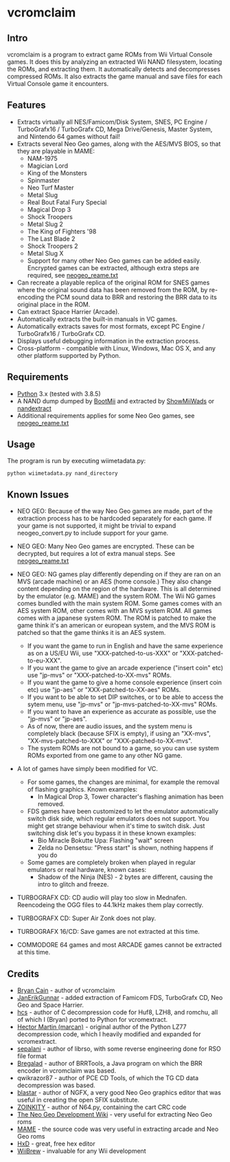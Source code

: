 vcromclaim
==========

Intro
-----
vcromclaim is a program to extract game ROMs from Wii Virtual Console games. 
It does this by analyzing an extracted Wii NAND filesystem, locating the ROMs, 
and extracting them.  It automatically detects and decompresses compressed ROMs.
It also extracts the game manual and save files for each Virtual Console game 
it encounters.

Features
--------
* Extracts virtually all NES/Famicom/Disk System, SNES, PC Engine /
  TurboGrafx16 / TurboGrafx CD, Mega Drive/Genesis, Master System, and
  Nintendo 64 games without fail!
* Extracts several Neo Geo games, along with the AES/MVS BIOS, so that they are
  playable in MAME:
  * NAM-1975
  * Magician Lord
  * King of the Monsters
  * Spinmaster
  * Neo Turf Master
  * Metal Slug
  * Real Bout Fatal Fury Special
  * Magical Drop 3
  * Shock Troopers
  * Metal Slug 2
  * The King of Fighters '98
  * The Last Blade 2
  * Shock Troopers 2
  * Metal Slug X
  * Support for many other Neo Geo games can be added easily. Encrypted games
  can be extracted, although extra steps are required, see [neogeo_reame.txt](neogeo_readme.txt)
* Can recreate a playable replica of the original ROM for SNES games where the 
  original sound data has been removed from the ROM, by re-encoding the PCM 
  sound data to BRR and restoring the BRR data to its original place in the ROM.
* Can extract Space Harrier (Arcade).
* Automatically extracts the built-in manuals in VC games.
* Automatically extracts saves for most formats, except PC Engine / TurboGrafx16
  / TurboGrafx CD.
* Displays useful debugging information in the extraction process.
* Cross-platform - compatible with Linux, Windows, Mac OS X, and any other 
  platform supported by Python.

Requirements
------------
* [Python](http://python.org) 3.x (tested with 3.8.5)
* A NAND dump dumped by [BootMii](http://bootmii.org) and extracted by 
  [ShowMiiWads](http://code.google.com/p/showmiiwads) or [nandextract](http://github.com/Plombo/showmiiwads)
* Additional requirements applies for some Neo Geo games, see [neogeo_reame.txt](neogeo_readme.txt)

Usage
-----
The program is run by executing wiimetadata.py:  

    python wiimetadata.py nand_directory

Known Issues
------------
* NEO GEO: Because of the way Neo Geo games are made, part of the extraction
  process has to be hardcoded separately for each game. If your game is not
  supported, it might be trivial to expand neogeo_convert.py to include support
  for your game.
* NEO GEO: Many Neo Geo games are encrypted. These can be decrypted, but requires
  a lot of extra manual steps. See [neogeo_reame.txt](neogeo_readme.txt)
* NEO GEO:
  NG games play differently depending on if they are ran on an MVS (arcade machine) or an AES (home console.)
  They also change content depending on the region of the hardware.
  This is all determined by the emulator (e.g. MAME) and the system ROM.
  The Wii NG games comes bundled with the main system ROM. Some games comes with an AES system ROM, other comes with an MVS system ROM.
  All games comes with a japanese system ROM.
  The ROM is patched to make the game think it's an american or european system, and the MVS ROM is patched so that the game thinks it is an AES system.

  * If you want the game to run in English and have the same experience as on a US/EU Wii, use "XXX-patched-to-us-XXX" or "XXX-patched-to-eu-XXX".
  * If you want the game to give an arcade experience ("insert coin" etc) use "jp-mvs" or "XXX-patched-to-XX-mvs" ROMs.
  * If you want the game to give a home console experience (insert coin etc) use "jp-aes" or "XXX-patched-to-XX-aes" ROMs.
  * If you want to be able to set DIP switches, or to be able to access the sytem menu, use "jp-mvs" or "jp-mvs-patched-to-XX-mvs" ROMs.
  * If you want to have an experience as accurate as possible, use the "jp-mvs" or "jp-aes".
  * As of now, there are audio issues, and the system menu is completely black (because SFIX is empty), if using an "XX-mvs", "XX-mvs-patched-to-XXX" or "XXX-patched-to-XX-mvs".
  * The system ROMs are not bound to a game, so you can use system ROMs exported from one game to any other NG game.

* A lot of games have simply been modified for VC.
  * For some games, the changes are minimal, for example the removal of flashing
    graphics. Known examples:
    * In Magical Drop 3, Tower character's flashing animation has been removed.
  * FDS games have been customized to let the emulator automatically switch disk
    side, which regular emulators does not support. You might get strange
    behaviour when it's time to switch disk. Just switching disk let's you bypass
    it in these known examples:
    * Bio Miracle Bokutte Upa: Flashing "wait" screen
    * Zelda no Densetsu: "Press start" is shown, nothing happens if you do
  * Some games are completely broken when played in regular emulators or real hardware, known
    cases:
    * Shadow of the Ninja (NES) - 2 bytes are different, causing the intro to
      glitch and freeze.
* TURBOGRAFX CD: CD audio will play too slow in Mednafen. Reencodeing the OGG
  files to 44.1kHz makes them play correctly.
* TURBOGRAFX CD: Super Air Zonk does not play.
* TURBOGRAFX 16/CD: Save games are not extracted at this time.
* COMMODORE 64 games and most ARCADE games cannot be extracted at this time.

Credits
-------
* [Bryan Cain](https://github.com/Plombo) - author of vcromclaim
* [JanErikGunnar](https://github.com/JanErikGunnar) - added extraction of Famicom FDS,
  TurboGrafx CD, Neo Geo and Space Harrier.
* [hcs](http://hcs64.com) - author of C decompression code for Huf8, LZH8, and 
  romchu, all of which I (Bryan) ported to Python for vcromextract.
* [Hector Martin (marcan)](http://marcansoft.com/blog) - original author of the 
  Python LZ77 decompression code, which I heavily modified and expanded for 
  vcromextract.
* [sepalani](https://github.com/sepalani/librso/blob/master/rvl/rso.py) - author of librso, 
  with some reverse engineering done for RSO file format
* [Bregalad](http://www.romhacking.net/community/1067) - author of BRRTools, 
  a Java program on which the BRR encoder in vcromclaim was based.
* qwikrazor87 - author of PCE CD Tools, of which the TG CD data decompression
  was based.
* [blastar](http://www.yaronet.com/topics/185388-ngfx-neogeoneogeocd-graphicseditor) - author of NGFX,
  a very good Neo Geo graphics editor that was useful in creating the open SFIX substitute.
* [ZOINKITY](https://pastebin.com/hcRjjTWg) - author of N64.py, containing the cart CRC code
* [The Neo Geo Development Wiki](https://wiki.neogeodev.org) - very useful for extracting Neo Geo roms
* [MAME](https://www.mamedev.org/) - the source code was very useful in extracting
  arcade and Neo Geo roms
* [HxD](https://mh-nexus.de/en/hxd/) - great, free hex editor
* [WiiBrew](https://wiibrew.org) - invaluable for any Wii development


